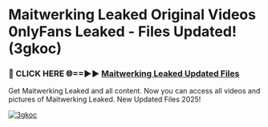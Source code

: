 # Maitwerking Leaked Original Videos 0nlyFans Leaked - Files Updated! (3gkoc)

<h3>🔴 CLICK HERE 🌐==►► <a href="https://tinyurl.com/2jnfzry5" rel="nofollow">Maitwerking Leaked Updated Files</a></h3>

Get Maitwerking Leaked and all content. Now you can access all videos and pictures of Maitwerking Leaked. New Updated Files 2025!

[![3gkoc](https://i.imgur.com/GyGTBgg.gif)](https://tinyurl.com/2jnfzry5)
